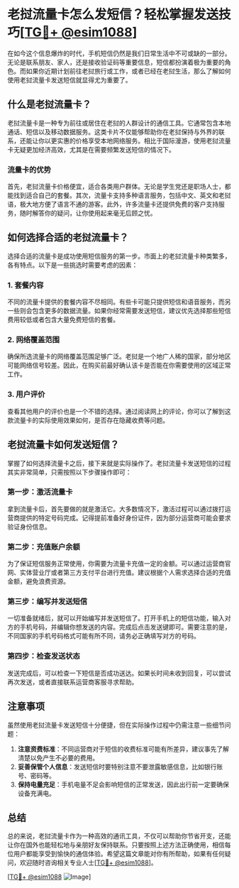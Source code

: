 # 老挝流量卡怎么发短信？轻松掌握发送技巧[[TG💪+ @esim1088](https://t.me/s/esim1088)]

在如今这个信息爆炸的时代，手机短信仍然是我们日常生活中不可或缺的一部分。无论是联系朋友、家人，还是接收验证码等重要信息，短信都扮演着极为重要的角色。而如果你近期计划前往老挝旅行或工作，或者已经在老挝生活，那么了解如何使用老挝流量卡发送短信就显得尤为重要了。

## 什么是老挝流量卡？

老挝流量卡是一种专为前往或居住在老挝的人群设计的通信工具。它通常包含本地通话、短信以及移动数据服务。这类卡片不仅能够帮助你在老挝保持与外界的联系，还能让你以更实惠的价格享受本地网络服务。相比于国际漫游，使用老挝流量卡无疑更加经济高效，尤其是在需要频繁发送短信的情况下。

### 流量卡的优势

首先，老挝流量卡价格便宜，适合各类用户群体。无论是学生党还是职场人士，都能找到适合自己的套餐。其次，流量卡支持多种语言服务，包括中文、英文和老挝语，极大地方便了语言不通的游客。此外，许多流量卡还提供免费的客户支持服务，随时解答你的疑问，让你使用起来毫无后顾之忧。

## 如何选择合适的老挝流量卡？

选择合适的流量卡是成功使用短信服务的第一步。市面上的老挝流量卡种类繁多，各有特点。以下是一些挑选时需要考虑的因素：

### 1. 套餐内容

不同的流量卡提供的套餐内容不尽相同。有些卡可能只提供短信和语音服务，而另一些则会包含更多的数据流量。如果你经常需要发送短信，建议优先选择那些短信费用较低或者包含大量免费短信的套餐。

### 2. 网络覆盖范围

确保所选流量卡的网络覆盖范围足够广泛。老挝是一个地广人稀的国家，部分地区可能网络信号较差。因此，在购买前最好确认该卡是否能在你需要使用的区域正常工作。

### 3. 用户评价

查看其他用户的评价也是一个不错的选择。通过阅读网上的评论，你可以了解到这款流量卡的实际使用效果如何，是否存在隐藏收费等问题。

## 老挝流量卡如何发送短信？

掌握了如何选择流量卡之后，接下来就是实际操作了。老挝流量卡发送短信的过程其实非常简单，只需按照以下步骤操作即可：

### 第一步：激活流量卡

拿到流量卡后，首先要做的就是激活它。大多数情况下，激活过程可以通过拨打运营商提供的特定号码完成。记得提前准备好身份证件，因为部分运营商可能会要求验证身份信息。

### 第二步：充值账户余额

为了保证短信服务正常使用，你需要为流量卡充值一定的金额。可以通过运营商官网、实体营业厅或者第三方支付平台进行充值。建议根据个人需求选择合适的充值金额，避免浪费资源。

### 第三步：编写并发送短信

一切准备就绪后，就可以开始编写并发送短信了。打开手机上的短信功能，输入对方的手机号码，并编辑你想发送的内容。完成后点击发送键即可。需要注意的是，不同国家的手机号码格式可能有所不同，请务必正确填写对方的号码。

### 第四步：检查发送状态

发送完成后，可以检查一下短信是否成功送达。如果长时间未收到回复，可以尝试再次发送，或者直接联系运营商客服寻求帮助。

## 注意事项

虽然使用老挝流量卡发送短信十分便捷，但在实际操作过程中仍需注意一些细节问题：

1. **注意资费标准**：不同运营商对于短信的收费标准可能有所差异，建议事先了解清楚以免产生不必要的费用。
2. **妥善保管个人信息**：发送短信时要特别注意不要泄露敏感信息，比如银行账号、密码等。
3. **保持电量充足**：手机电量不足会影响短信的正常发送，因此出行前一定要确保设备充满电。

## 总结

总的来说，老挝流量卡作为一种高效的通讯工具，不仅可以帮助你节省开支，还能让你在国外也能轻松地与亲朋好友保持联系。只要按照上述方法正确使用，相信每位用户都能享受到愉快的通信体验。希望这篇文章能对你有所帮助，如果有任何疑问，欢迎随时咨询相关专业人士[[TG💪+ @esim1088](https://t.me/s/esim1088)]。

[[TG💪+ @esim1088](https://t.me/s/esim1088) ![Image](https://i.postimg.cc/4NQfJmqS/Snipaste-2025-05-13-00-14-12.png)]
